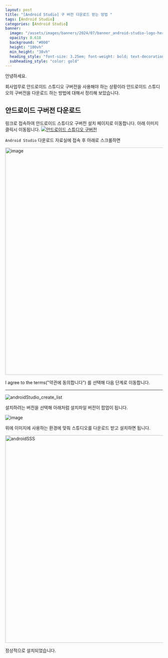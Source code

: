 ```yaml
---
layout: post
title: "[Android Studio] 구 버전 다운로드 받는 방법 "
tags: [Android Studio]
categories: [Android Studio]
banner:
  image: "/assets/images/banners/2024/07/banner_android-studio-logo-hero.jpg"
  opacity: 0.618
  background: "#000"
  height: "100vh"
  min_height: "38vh"
  heading_style: "font-size: 3.25em; font-weight: bold; text-decoration: underline"
  subheading_style: "color: gold"
---
```


안녕하세요.

회사업무로 안드로이드 스튜디오 구버전을 사용해야 하는 상황이라 
안드로이드 스튜디오의 구버전을 다운로드 하는 방법에 대해서 정리해 보았습니다.



## 안드로이드 구버전 다운로드 

링크로 접속하여 안드로이드 스튜디오 구버전 설치 페이지로 이동합니다.
아래 이미지 클릭시 이동됩니다. 
[![안드로이드 스튜디오 구버전](https://github.com/yunsungjoong/yunsungjoong.github.io/assets/96567925/3fc6f72e-5c8a-44da-a8f3-ba0808ed4541 "안드로이드 구버전 설치")](https://developer.android.com/studio/archive)


`Android Studio` 다운로드 자료실에 접속 후 아래로 스크롤하면 


<img width="725" alt="image" src="https://github.com/yunsungjoong/yunsungjoong.github.io/assets/96567925/3e0c79ed-26fc-406a-9088-e9bcd33b1076">


I agree to the terms("약관에 동의합니다") 를 선택해 다음 단계로 이동합니다.

---


![androidStudio_create_list](https://github.com/yunsungjoong/yunsungjoong.github.io/assets/96567925/6d4c2f04-e3b4-4bef-a520-346c28fe3b80)

설치하려는 버전을 선택해 아래처럼 설치파일 버전이 팝업이 됩니다.


![image](https://github.com/yunsungjoong/yunsungjoong.github.io/assets/96567925/161d2522-098c-42c4-8864-272c45093a61)

위에 이미지에 사용하는 환경에 맞춰 스튜디오를 다운로드 받고 설치하면 됩니다.

<img width="662" alt="androidSSS" src="https://github.com/yunsungjoong/yunsungjoong.github.io/assets/96567925/99527f21-7c13-41a4-9b44-e0c2ba9283ec">

정상적으로 설치되었습니다.




<!-- https://developer.android.com/studio/archive -->
